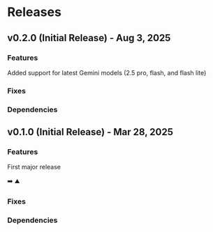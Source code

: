 # Releases

## v0.2.0 (Initial Release) - Aug 3, 2025

### Features

Added support for latest Gemini models (2.5 pro, flash, and flash lite)

### Fixes

### Dependencies


## v0.1.0 (Initial Release) - Mar 28, 2025

### Features

First major release

➡️ ⛰️

### Fixes

### Dependencies
